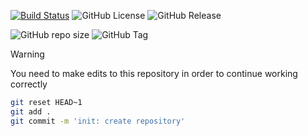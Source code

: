 [![Build Status](https://github.com/Krapfeen/test/workflows/Release/badge.svg)](https://github.com/semantic-release/changelog/actions?query=workflow%3ATest+branch%3Amaster)
![GitHub License](https://img.shields.io/github/license/Krapfeen/test)
![GitHub Release](https://img.shields.io/github/v/release/krapfeen/test)

![GitHub repo size](https://img.shields.io/github/repo-size/krapfeen/test)
![GitHub Tag](https://img.shields.io/github/v/tag/krapfeen/test)

> [!WARNING]
> You need to make edits to this repository in order to continue working correctly

```bash
git reset HEAD~1
git add .
git commit -m 'init: create repository'
```
